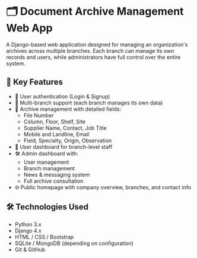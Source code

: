 # 🗂️ Document Archive Management Web App

A Django-based web application designed for managing an organization's archives across multiple branches. Each branch can manage its own records and users, while administrators have full control over the entire system.

## 🚀 Key Features

- 🔐 User authentication (Login & Signup)
- 🏢 Multi-branch support (each branch manages its own data)
- 📁 Archive management with detailed fields:
  - File Number
  - Column, Floor, Shelf, Site
  - Supplier Name, Contact, Job Title
  - Mobile and Landline, Email
  - Field, Specialty, Origin, Observation
- 👤 User dashboard for branch-level staff
- 🛠️ Admin dashboard with:
  - User management
  - Branch management
  - News & messaging system
  - Full archive consultation
- 🌐 Public homepage with company overview, branches, and contact info

## 🛠️ Technologies Used

- Python 3.x
- Django 4.x
- HTML / CSS / Bootstrap
- SQLite / MongoDB (depending on configuration)
- Git & GitHub
